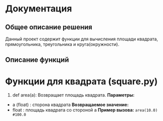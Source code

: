 # Документация
## Общее описание решения
Данный проект содержит функции для вычисления площади квадрата, прямоугольника, треугольника и круга(окружности).
## Описание функций
# Функции для квадрата (square.py)
1. def area(a):
Возвращает площадь квадрата.
**Параметры:**
- a (float) : сторона квадрата
**Возвращаемое значение:**
- float : площадь квадрата со стороной a
**Пример вызова:**
``` area(10.0) #100.0 ```